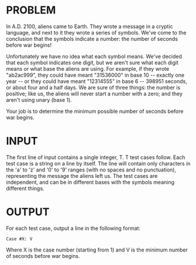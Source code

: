 PROBLEM
=======
In A.D. 2100, aliens came to Earth. They wrote a message in a cryptic language, and next to it they wrote a series of symbols. We've come to the conclusion that the symbols indicate a number: the number of seconds before war begins!

Unfortunately we have no idea what each symbol means. We've decided that each symbol indicates one digit, but we aren't sure what each digit means or what base the aliens are using. For example, if they wrote "ab2ac999", they could have meant "31536000" in base 10 -- exactly one year -- or they could have meant "12314555" in base 6 -- 398951 seconds, or about four and a half days. We are sure of three things: the number is positive; like us, the aliens will never start a number with a zero; and they aren't using unary (base 1).

Your job is to determine the minimum possible number of seconds before war begins.

INPUT
=====
The first line of input contains a single integer, T. T test cases follow. Each test case is a string on a line by itself. The line will contain only characters in the 'a' to 'z' and '0' to '9' ranges (with no spaces and no punctuation), representing the message the aliens left us. The test cases are independent, and can be in different bases with the symbols meaning different things.

OUTPUT
======
For each test case, output a line in the following format:

	Case #X: V
	
Where X is the case number (starting from 1) and V is the minimum number of seconds before war begins.